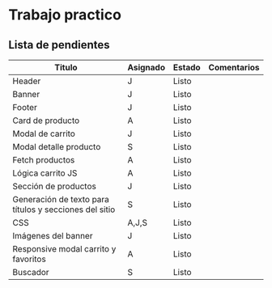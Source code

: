 # Trabajo practico

## Lista de pendientes

Titulo | Asignado | Estado | Comentarios
---|---|---|---
Header | J | Listo
Banner | J | Listo
Footer | J | Listo
Card de producto | A | Listo
Modal de carrito | J | Listo
 |Modal detalle producto | S | Listo
Fetch productos | A | Listo 
 |Lógica carrito JS | A | Listo
 |Sección de productos | J | Listo
 |Generación de texto para títulos y secciones del sitio | S | Listo
 |CSS | A,J,S | Listo
 Imágenes del banner | J | Listo
 Responsive modal carrito y favoritos | A | Listo
 Buscador | S | Listo
